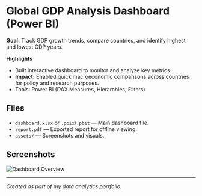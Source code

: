 # Global GDP Analysis Dashboard (Power BI)

**Goal:** Track GDP growth trends, compare countries, and identify highest and lowest GDP years.

**Highlights**
- Built interactive dashboard to monitor and analyze key metrics.
- **Impact:** Enabled quick macroeconomic comparisons across countries for policy and research purposes.
- Tools: Power BI (DAX Measures, Hierarchies, Filters)

## Files
- `dashboard.xlsx` or `.pbix`/`.pbit` — Main dashboard file.
- `report.pdf` — Exported report for offline viewing.
- `assets/` — Screenshots and visuals.

## Screenshots
![Dashboard Overview](assets/overview.png)

---
*Created as part of my data analytics portfolio.*
